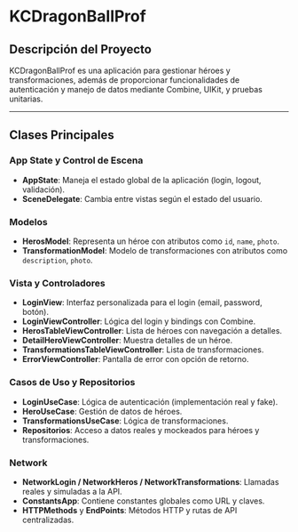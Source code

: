 # KCDragonBallProf

## Descripción del Proyecto

KCDragonBallProf es una aplicación para gestionar héroes y transformaciones, además de proporcionar funcionalidades de autenticación y manejo de datos mediante Combine, UIKit, y pruebas unitarias.

---

## Clases Principales

### App State y Control de Escena
- **AppState**: Maneja el estado global de la aplicación (login, logout, validación).
- **SceneDelegate**: Cambia entre vistas según el estado del usuario.

### Modelos
- **HerosModel**: Representa un héroe con atributos como `id`, `name`, `photo`.
- **TransformationModel**: Modelo de transformaciones con atributos como `description`, `photo`.

### Vista y Controladores
- **LoginView**: Interfaz personalizada para el login (email, password, botón).
- **LoginViewController**: Lógica del login y bindings con Combine.
- **HerosTableViewController**: Lista de héroes con navegación a detalles.
- **DetailHeroViewController**: Muestra detalles de un héroe.
- **TransformationsTableViewController**: Lista de transformaciones.
- **ErrorViewController**: Pantalla de error con opción de retorno.

### Casos de Uso y Repositorios
- **LoginUseCase**: Lógica de autenticación (implementación real y fake).
- **HeroUseCase**: Gestión de datos de héroes.
- **TransformationsUseCase**: Lógica de transformaciones.
- **Repositorios**: Acceso a datos reales y mockeados para héroes y transformaciones.

### Network
- **NetworkLogin / NetworkHeros / NetworkTransformations**: Llamadas reales y simuladas a la API.
- **ConstantsApp**: Contiene constantes globales como URL y claves.
- **HTTPMethods** y **EndPoints**: Métodos HTTP y rutas de API centralizadas.

